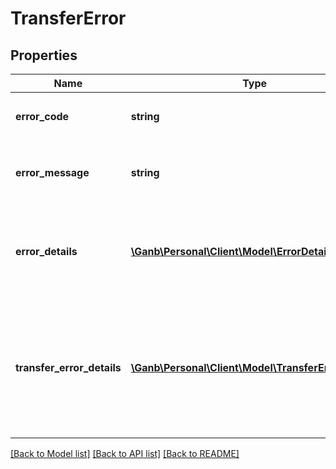 # TransferError

## Properties
Name | Type | Description | Notes
------------ | ------------- | ------------- | -------------
**error_code** | **string** | エラーコード 半角英数文字 | 
**error_message** | **string** | エラーメッセージ 全半角英数記号文字 | 
**error_details** | [**\Ganb\Personal\Client\Model\ErrorDetail[]**](ErrorDetail.md) | エラー詳細情報 該当する情報が無い場合は空のリストを返却 | [optional] 
**transfer_error_details** | [**\Ganb\Personal\Client\Model\TransferErrorDetail[]**](TransferErrorDetail.md) | 振込明細エラー情報 個別明細がエラーの場合のみ応答 該当する情報が無い場合は空のリストを返却 | [optional] 

[[Back to Model list]](../README.md#documentation-for-models) [[Back to API list]](../README.md#documentation-for-api-endpoints) [[Back to README]](../README.md)


